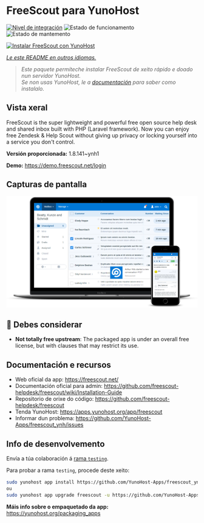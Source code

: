 <!--
NOTA: Este README foi creado automáticamente por <https://github.com/YunoHost/apps/tree/master/tools/readme_generator>
NON debe editarse manualmente.
-->

# FreeScout para YunoHost

[![Nivel de integración](https://dash.yunohost.org/integration/freescout.svg)](https://dash.yunohost.org/appci/app/freescout) ![Estado de funcionamento](https://ci-apps.yunohost.org/ci/badges/freescout.status.svg) ![Estado de mantemento](https://ci-apps.yunohost.org/ci/badges/freescout.maintain.svg)

[![Instalar FreeScout con YunoHost](https://install-app.yunohost.org/install-with-yunohost.svg)](https://install-app.yunohost.org/?app=freescout)

*[Le este README en outros idiomas.](./ALL_README.md)*

> *Este paquete permíteche instalar FreeScout de xeito rápido e doado nun servidor YunoHost.*  
> *Se non usas YunoHost, le a [documentación](https://yunohost.org/install) para saber como instalalo.*

## Vista xeral

FreeScout is the super lightweight and powerful free open source help desk and shared inbox built with PHP (Laravel framework). Now you can enjoy free Zendesk & Help Scout without giving up privacy or locking yourself into a service you don't control.

**Versión proporcionada:** 1.8.141~ynh1

**Demo:** <https://demo.freescout.net/login>

## Capturas de pantalla

![Captura de pantalla de FreeScout](./doc/screenshots/screenshot.png)

## :red_circle: Debes considerar

- **Not totally free upstream**: The packaged app is under an overall free license, but with clauses that may restrict its use.

## Documentación e recursos

- Web oficial da app: <https://freescout.net/>
- Documentación oficial para admin: <https://github.com/freescout-helpdesk/freescout/wiki/Installation-Guide>
- Repositorio de orixe do código: <https://github.com/freescout-helpdesk/freescout>
- Tenda YunoHost: <https://apps.yunohost.org/app/freescout>
- Informar dun problema: <https://github.com/YunoHost-Apps/freescout_ynh/issues>

## Info de desenvolvemento

Envía a túa colaboración á [rama `testing`](https://github.com/YunoHost-Apps/freescout_ynh/tree/testing).

Para probar a rama `testing`, procede deste xeito:

```bash
sudo yunohost app install https://github.com/YunoHost-Apps/freescout_ynh/tree/testing --debug
ou
sudo yunohost app upgrade freescout -u https://github.com/YunoHost-Apps/freescout_ynh/tree/testing --debug
```

**Máis info sobre o empaquetado da app:** <https://yunohost.org/packaging_apps>
